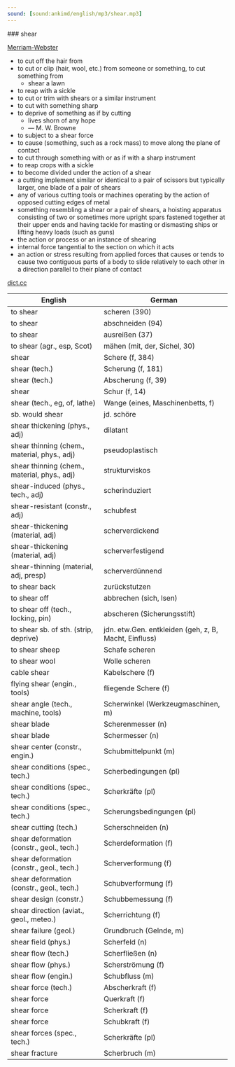 ```yaml
---
sound: [sound:ankimd/english/mp3/shear.mp3]
---
```


\### shear

[Merriam-Webster](https://www.merriam-webster.com/dictionary/shear)

- to cut off the hair from
- to cut or clip (hair, wool, etc.) from someone or something, to cut something from
    - shear a lawn
- to reap with a sickle
- to cut or trim with shears or a similar instrument
- to cut with something sharp
- to deprive of something as if by cutting
    - lives shorn of any hope
    - — M. W. Browne
- to subject to a shear force
- to cause (something, such as a rock mass) to move along the plane of contact
- to cut through something with or as if with a sharp instrument
- to reap crops with a sickle
- to become divided under the action of a shear
- a cutting implement similar or identical to a pair of scissors but typically larger, one blade of a pair of shears
- any of various cutting tools or machines operating by the action of opposed cutting edges of metal
- something resembling a shear or a pair of shears, a hoisting apparatus consisting of two or sometimes more upright spars fastened together at their upper ends and having tackle for masting or dismasting ships or lifting heavy loads (such as guns)
- the action or process or an instance of shearing
- internal force tangential to the section on which it acts
- an action or stress resulting from applied forces that causes or tends to cause two contiguous parts of a body to slide relatively to each other in a direction parallel to their plane of contact

[dict.cc](https://www.dict.cc/shear)

| English        | German       |
| -------------- | ------------ |
| to shear | scheren (390) |
| to shear | abschneiden (94) |
| to shear | ausreißen (37) |
| to shear (agr., esp, Scot) | mähen (mit, der, Sichel, 30) |
| shear | Schere (f, 384) |
| shear (tech.) | Scherung (f, 181) |
| shear (tech.) | Abscherung (f, 39) |
| shear | Schur (f, 14) |
| shear (tech., eg, of, lathe) | Wange (eines, Maschinenbetts, f) |
| sb. would shear | jd. schöre |
| shear thickening (phys., adj) | dilatant |
| shear thinning (chem., material, phys., adj) | pseudoplastisch |
| shear thinning (chem., material, phys., adj) | strukturviskos |
| shear-induced (phys., tech., adj) | scherinduziert |
| shear-resistant (constr., adj) | schubfest |
| shear-thickening (material, adj) | scherverdickend |
| shear-thickening (material, adj) | scherverfestigend |
| shear-thinning (material, adj, presp) | scherverdünnend |
| to shear back | zurückstutzen |
| to shear off | abbrechen (sich, lsen) |
| to shear off (tech., locking, pin) | abscheren (Sicherungsstift) |
| to shear sb. of sth. (strip, deprive) | jdn. etw.Gen. entkleiden (geh, z, B, Macht, Einfluss) |
| to shear sheep | Schafe scheren |
| to shear wool | Wolle scheren |
| cable shear | Kabelschere (f) |
| flying shear (engin., tools) | fliegende Schere (f) |
| shear angle (tech., machine, tools) | Scherwinkel (Werkzeugmaschinen, m) |
| shear blade | Scherenmesser (n) |
| shear blade | Schermesser (n) |
| shear center (constr., engin.) | Schubmittelpunkt (m) |
| shear conditions (spec., tech.) | Scherbedingungen (pl) |
| shear conditions (spec., tech.) | Scherkräfte (pl) |
| shear conditions (spec., tech.) | Scherungsbedingungen (pl) |
| shear cutting (tech.) | Scherschneiden (n) |
| shear deformation (constr., geol., tech.) | Scherdeformation (f) |
| shear deformation (constr., geol., tech.) | Scherverformung (f) |
| shear deformation (constr., geol., tech.) | Schubverformung (f) |
| shear design (constr.) | Schubbemessung (f) |
| shear direction (aviat., geol., meteo.) | Scherrichtung (f) |
| shear failure (geol.) | Grundbruch (Gelnde, m) |
| shear field (phys.) | Scherfeld (n) |
| shear flow (tech.) | Scherfließen (n) |
| shear flow (phys.) | Scherströmung (f) |
| shear flow (engin.) | Schubfluss (m) |
| shear force (tech.) | Abscherkraft (f) |
| shear force | Querkraft (f) |
| shear force | Scherkraft (f) |
| shear force | Schubkraft (f) |
| shear forces (spec., tech.) | Scherkräfte (pl) |
| shear fracture | Scherbruch (m) |
